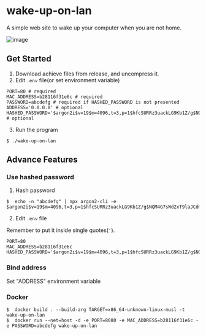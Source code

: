 # wake-up-on-lan

A simple web site to wake up your computer when you are not home.

![image](https://user-images.githubusercontent.com/30045503/179151785-dd48b5a7-72c3-4163-8485-623e74350690.png)

## Get Started

1. Download achieve files from release, and uncompress it.
2. Edit ``.env`` file(or set environment variable)

```env
PORT=80 # required
MAC_ADDRESS=b28116f31e6c # required
PASSWORD=abcdefg # required if HASHED_PASSWORD is not presented
ADDRESS='0.0.0.0' # optional
HASHED_PASSWORD='$argon2i$v=19$m=4096,t=3,p=1$hfcSURRz3uackLG9Kb1Z/g$NQM4G7sWd2xT9laJCdmkwDoSV0/i5KL6aBKnETHC4Cg' # optional
```

3. Run the program

```shell
$ ./wake-up-on-lan
```

## Advance Features

### Use hashed password

1. Hash password

```shell
$  echo -n "abcdefg" | npx argon2-cli -e
$argon2i$v=19$m=4096,t=3,p=1$hfcSURRz3uackLG9Kb1Z/g$NQM4G7sWd2xT9laJCdmkwDoSV0/i5KL6aBKnETHC4Cg
```

2. Edit ``.env`` file

Remember to put it inside single quotes(``'``).

```env
PORT=80
MAC_ADDRESS=b28116f31e6c
HASHED_PASSWORD='$argon2i$v=19$m=4096,t=3,p=1$hfcSURRz3uackLG9Kb1Z/g$NQM4G7sWd2xT9laJCdmkwDoSV0/i5KL6aBKnETHC4Cg'
```

### Bind address

Set "ADDRESS" environment variable

### Docker

```shell
$  docker build . --build-arg TARGET=x86_64-unknown-linux-musl -t wake-up-on-lan
$  docker run --net=host -d -e PORT=8080 -e MAC_ADDRESS=b28116f31e6c -e PASSWORD=abcdefg wake-up-on-lan
```

